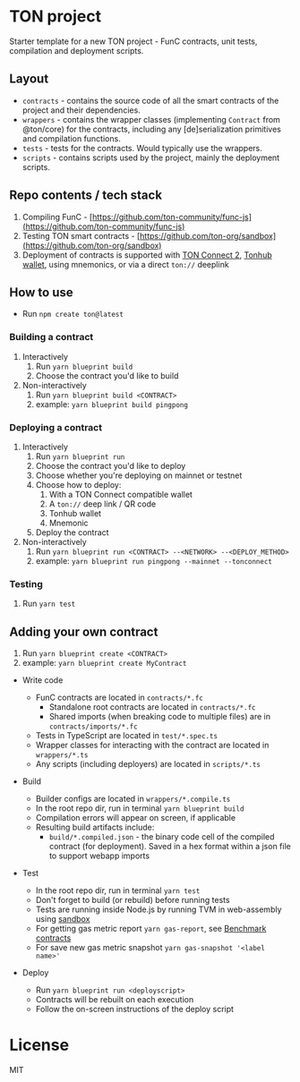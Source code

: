 # TON project

Starter template for a new TON project - FunC contracts, unit tests, compilation and deployment scripts.

## Layout

-   `contracts` - contains the source code of all the smart contracts of the project and their dependencies.
-   `wrappers` - contains the wrapper classes (implementing `Contract` from @ton/core) for the contracts, including any [de]serialization primitives and compilation functions.
-   `tests` - tests for the contracts. Would typically use the wrappers.
-   `scripts` - contains scripts used by the project, mainly the deployment scripts.   

## Repo contents / tech stack
1. Compiling FunC - [https://github.com/ton-community/func-js](https://github.com/ton-community/func-js)
2. Testing TON smart contracts - [https://github.com/ton-org/sandbox](https://github.com/ton-org/sandbox)
3. Deployment of contracts is supported with [TON Connect 2](https://github.com/ton-connect/), [Tonhub wallet](https://tonhub.com/), using mnemonics, or via a direct `ton://` deeplink

## How to use
* Run `npm create ton@latest`

### Building a contract
1. Interactively
   1. Run `yarn blueprint build`
   2. Choose the contract you'd like to build
1. Non-interactively
   1. Run `yarn blueprint build <CONTRACT>`
   2. example: `yarn blueprint build pingpong`

### Deploying a contract
1. Interactively
   1. Run `yarn blueprint run`
   2. Choose the contract you'd like to deploy
   3. Choose whether you're deploying on mainnet or testnet
   4. Choose how to deploy:
      1. With a TON Connect compatible wallet
      2. A `ton://` deep link / QR code
      3. Tonhub wallet
      4. Mnemonic
   5. Deploy the contract
2. Non-interactively
   1. Run `yarn blueprint run <CONTRACT> --<NETWORK> --<DEPLOY_METHOD>`
   2. example: `yarn blueprint run pingpong --mainnet --tonconnect`

### Testing
1. Run `yarn test`

## Adding your own contract
1. Run `yarn blueprint create <CONTRACT>`
2. example: `yarn blueprint create MyContract`

* Write code
  * FunC contracts are located in `contracts/*.fc`
    * Standalone root contracts are located in `contracts/*.fc`
    * Shared imports (when breaking code to multiple files) are in `contracts/imports/*.fc`
  * Tests in TypeScript are located in `test/*.spec.ts`
  * Wrapper classes for interacting with the contract are located in `wrappers/*.ts`
  * Any scripts (including deployers) are located in `scripts/*.ts`

* Build
  * Builder configs are located in `wrappers/*.compile.ts`
  * In the root repo dir, run in terminal `yarn blueprint build`
  * Compilation errors will appear on screen, if applicable
  * Resulting build artifacts include:
    * `build/*.compiled.json` - the binary code cell of the compiled contract (for deployment). Saved in a hex format within a json file to support webapp imports

* Test
  * In the root repo dir, run in terminal `yarn test`
  * Don't forget to build (or rebuild) before running tests
  * Tests are running inside Node.js by running TVM in web-assembly using [sandbox](https://github.com/ton-org/sandbox)
  * For getting gas metric report `yarn gas-report`, see [Benchmark contracts](https://github.com/ton-org/blueprint/blob/main/README.md#benchmark-contracts)
  * For save new gas metric snapshot `yarn gas-snapshot '<label name>'`

* Deploy
  * Run `yarn blueprint run <deployscript>`
  * Contracts will be rebuilt on each execution
  * Follow the on-screen instructions of the deploy script
  
# License
MIT
